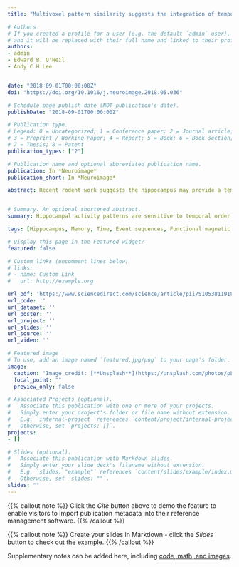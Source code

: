 ```yaml
---
title: "Multivoxel pattern similarity suggests the integration of temporal duration in hippocampal event sequence representations"

# Authors
# If you created a profile for a user (e.g. the default `admin` user), write the username (folder name) here
# and it will be replaced with their full name and linked to their profile.
authors:
- admin
- Edward B. O'Neil
- Andy C H Lee


date: "2018-09-01T00:00:00Z"
doi: "https://doi.org/10.1016/j.neuroimage.2018.05.036"

# Schedule page publish date (NOT publication's date).
publishDate: "2018-09-01T00:00:00Z"

# Publication type.
# Legend: 0 = Uncategorized; 1 = Conference paper; 2 = Journal article;
# 3 = Preprint / Working Paper; 4 = Report; 5 = Book; 6 = Book section;
# 7 = Thesis; 8 = Patent
publication_types: ["2"]

# Publication name and optional abbreviated publication name.
publication: In *Neuroimage*
publication_short: In *Neuroimage*

abstract: Recent rodent work suggests the hippocampus may provide a temporal representation of event sequences, in which the order of events and the interval durations between them are encoded. There is, however, limited human evidence for the latter, in particular whether the hippocampus processes duration information pertaining to the passage of time rather than qualitative or quantitative changes in event content. We scanned participants while they made match-mismatch judgements on each trial between a study sequence of events and a subsequent test sequence. Participants explicitly remembered event order or interval duration information (Experiment 1), or monitored order only, with duration being manipulated implicitly (Experiment 2). Hippocampal study-test pattern similarity was significantly reduced by changes to order or duration in mismatch trials, even when duration was processed implicitly. Our findings suggest the human hippocampus processes short intervals within sequences and support the idea that duration information is integrated into hippocampal mnemonic representations.


# Summary. An optional shortened abstract.
summary: Hippocampal activity patterns are sensitive to temporal order and duration. Duration sensitivity is not dependant on explicit temporal processing. Findings support a temporal representation of event sequences in the hippocampus.

tags: [Hippocampus, Memory, Time, Event sequences, Functional magnetic resonance imaging]

# Display this page in the Featured widget?
featured: false

# Custom links (uncomment lines below)
# links:
# - name: Custom Link
#   url: http://example.org

url_pdf: 'https://www.sciencedirect.com/science/article/pii/S1053811918304439'
url_code: ''
url_dataset: ''
url_poster: ''
url_project: ''
url_slides: ''
url_source: ''
url_video: ''

# Featured image
# To use, add an image named `featured.jpg/png` to your page's folder.
image:
  caption: 'Image credit: [**Unsplash**](https://unsplash.com/photos/pLCdAaMFLTE)'
  focal_point: ""
  preview_only: false

# Associated Projects (optional).
#   Associate this publication with one or more of your projects.
#   Simply enter your project's folder or file name without extension.
#   E.g. `internal-project` references `content/project/internal-project/index.md`.
#   Otherwise, set `projects: []`.
projects:
- []

# Slides (optional).
#   Associate this publication with Markdown slides.
#   Simply enter your slide deck's filename without extension.
#   E.g. `slides: "example"` references `content/slides/example/index.md`.
#   Otherwise, set `slides: ""`.
slides: ""
---
```


{{% callout note %}}
Click the *Cite* button above to demo the feature to enable visitors to import publication metadata into their reference management software.
{{% /callout %}}

{{% callout note %}}
Create your slides in Markdown - click the *Slides* button to check out the example.
{{% /callout %}}

Supplementary notes can be added here, including [code, math, and images](https://wowchemy.com/docs/writing-markdown-latex/).

